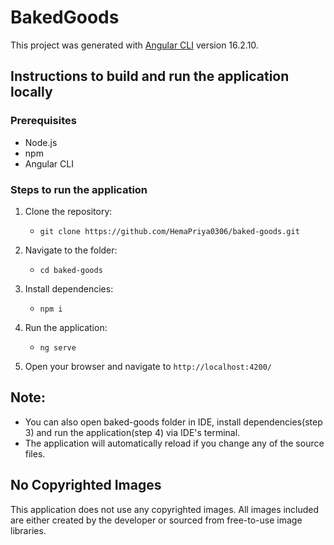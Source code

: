 # BakedGoods

This project was generated with [Angular CLI](https://github.com/angular/angular-cli) version 16.2.10.

## Instructions to build and run the application locally

### Prerequisites
- Node.js
- npm
- Angular CLI

### Steps to run the application
1. Clone the repository:
   - `git clone https://github.com/HemaPriya0306/baked-goods.git`

2. Navigate to the folder:
   - `cd baked-goods`

3. Install dependencies:
   - `npm i`

4. Run the application:
   - `ng serve` <!-- you can also use `npm run start` instead -->

5. Open your browser and navigate to `http://localhost:4200/`

## Note:
   - You can also open baked-goods folder in IDE, install dependencies(step 3) and run the application(step 4) via IDE's terminal.
   - The application will automatically reload if you change any of the source files.

## No Copyrighted Images

This application does not use any copyrighted images. All images included are either created by the developer or sourced from free-to-use image libraries.


<!-- ## Development server

Run `ng serve` for a dev server. Navigate to `http://localhost:4200/`. The application will automatically reload if you change any of the source files.

## Code scaffolding

Run `ng generate component component-name` to generate a new component. You can also use `ng generate directive|pipe|service|class|guard|interface|enum|module`.

## Build

Run `ng build` to build the project. The build artifacts will be stored in the `dist/` directory.

## Running unit tests

Run `ng test` to execute the unit tests via [Karma](https://karma-runner.github.io).

## Running end-to-end tests

Run `ng e2e` to execute the end-to-end tests via a platform of your choice. To use this command, you need to first add a package that implements end-to-end testing capabilities.

## Further help

To get more help on the Angular CLI use `ng help` or go check out the [Angular CLI Overview and Command Reference](https://angular.io/cli) page. -->
